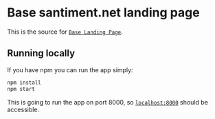 # Base santiment.net landing page

This is the source for [`Base Landing Page`](https://santiment.net).

## Running locally

If you have npm you can run the app simply:

```bash
npm install
npm start
```

This is going to run the app on port 8000, so [`localhost:8000`](http://localhost:8000) should be accessible.
